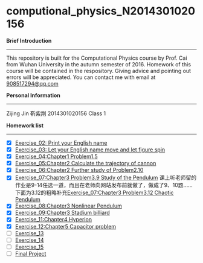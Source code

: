 # computional_physics_N2014301020156

**Brief Introduction**

----------
This repository is built for the Computational Physics course by Prof. Cai from Wuhan University in the autumn semester of 2016. Homework of this course will be contained in the respository. Giving advice and pointing out errors will be appreciated. You can contact me with email at 908517294@qq.com



**Personal Information**

----------
Zijing Jin 靳紫荆
2014301020156
Class 1



**Homework list**

----------

 - [x] [Exercise_02: Print your English name](https://github.com/Cricy97/compuational_physics_N2014301020156/blob/master/Exercise_01)
 - [x] [Exercise_03: Let your English name move and let figure spin](https://www.zybuluo.com/Cricy97/note/512154)
 - [x] [Exercise_04:Chapter1 Problem1.5](https://www.zybuluo.com/Cricy97/note/525299)
 - [x] [Exercise_05:Chapter2 Calculate the trajectory of cannon](https://www.zybuluo.com/Cricy97/note/533070)
 - [x] [Exercise_06:Chapter2 Further study of Problem2.10](https://www.zybuluo.com/Cricy97/note/541166)
 - [x] [Exercise_07:Chapter3 Problem3.9 Study of the Pendulum](https://www.zybuluo.com/Cricy97/note/546119)
课上听老师留的作业是9-14任选一道，而且在老师向网站发布前就做了，做成了9、10题......下面为3.12的粗略补充[Exercise_07:Chapter3 Problem3.12 Chaotic Pendulum](https://www.zybuluo.com/Cricy97/note/557161)
 - [x] [Exercise_08:Chapter3 Nonlinear Pendulum](https://www.zybuluo.com/Cricy97/note/565661)
 - [x] [Exercise_09:Chapter3 Stadium billiard](https://www.zybuluo.com/Cricy97/note/573239)
 - [x] [Exercise_11:Chapter4 Hyperion](https://www.zybuluo.com/Cricy97/note/588745)
 - [x] [Exercise_12:Chapter5 Capacitor problem](https://www.zybuluo.com/Cricy97/note/597373)
 - [ ] [Exercise_13](https://github.com/Cricy97/computional_physics_N2014301020156/blob/master/Exercise_12)
 - [ ] [Exercise_14](https://github.com/Cricy97/computional_physics_N2014301020156/blob/master/Exercise_13)
 - [ ] [Exercise_15](https://github.com/Cricy97/computional_physics_N2014301020156/blob/master/Exercise_14)
 - [ ] [Final Project](https://github.com/Cricy97/computional_physics_N2014301020156/blob/master/Final%20Project)
